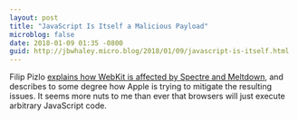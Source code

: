 ```yaml
---
layout: post
title: "JavaScript Is Itself a Malicious Payload"
microblog: false
date: 2018-01-09 01:35 -0800
guid: http://jbwhaley.micro.blog/2018/01/09/javascript-is-itself.html
---
```

Filip Pizlo [explains how WebKit is affected by Spectre and Meltdown](https://webkit.org/blog/8048/what-spectre-and-meltdown-mean-for-webkit/), and describes to some degree how Apple is trying to mitigate the resulting issues. It seems more nuts to me than ever that browsers will just execute arbitrary JavaScript code.
